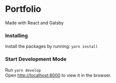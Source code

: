 # Portfolio

Made with React and Gatsby

### Installing

Install the packages by running:
`yarn install`

### Start Development Mode
Run `yarn develop`<br/>
Open [http://localhost:8000](http://localhost:8000) to view it in the browser.
